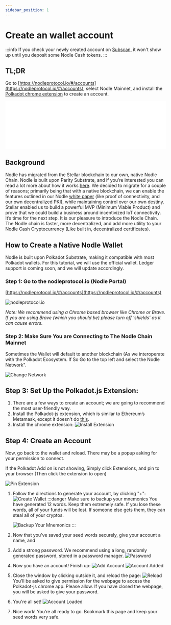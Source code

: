 ```yaml
---
sidebar_position: 1
---
```


# Create an wallet account

:::info
If you check your newly created account on [Subscan](https://nodle.subscan.io), it won't show up until you deposit some Nodle Cash tokens.
:::

## TL;DR
Go to [https://nodleprotocol.io/#/accounts](https://nodleprotocol.io/#/accounts), select Nodle Mainnet, and install the [Polkadot chrome extension](https://polkadot.js.org/extension/) to create an account. 

<iframe src="//www.youtube.com/embed/vlwD0UCiM3E" frameBorder="0" allowFullScreen width="100%"></iframe>

## Background
Nodle has migrated from the Stellar blockchain to our own, native Nodle Chain. Nodle is built upon Parity Substrate, and if you’re interested you can read a lot more about how it works [here](https://www.parity.io/blog/iot-on-substrate-nodle-io/). We decided to migrate for a couple of reasons; primarily being that with a native blockchain, we can enable the features outlined in our Nodle [white paper](https://nodle.docsend.com/view/gjtn4jc) (like proof of connectivity, and our own decentralized PKI), while maintaining control over our own destiny.
Stellar enabled us to build a powerful MVP (Minimum Viable Product) and prove that we could build a business around incentivized IoT connectivity. It’s time for the next step. It is our pleasure to introduce the Nodle Chain. The Nodle chain is faster, more decentralized, and add more utility to your Nodle Cash Cryptocurrency (Like built in, decentralized certificates).

## How to Create a Native Nodle Wallet
Nodle is built upon Polkadot Substrate, making it compatible with most Polkadot wallets. For this tutorial, we will use the official wallet.
Ledger support is coming soon, and we will update accordingly.

### Step 1: Go to the nodleprotocol.io (Nodle Portal)
[https://nodleprotocol.io/#/accounts](https://nodleprotocol.io/#/accounts)

![nodleprotocol.io](/img/docs/nodle-cash/web-wallet.png)

*Note: We recommend using a Chrome based browser like Chrome or Brave. If you are using Brave (which you should be) please turn off ‘shields’ as it can cause errors.*

### Step 2: Make Sure You are Connecting to The Nodle Chain Mainnet
Sometimes the Wallet will default to another blockchain (As we interoperate with the Polkadot Ecosystem. If So Go to the top left and select the Nodle Network".

![Change Network](/img/docs/nodle-cash/change-network.png)


## Step 3: Set Up the Polkadot.js Extension:
1. There are a few ways to create an account; we are going to recommend the most user-friendly way.
2. Install the Polkadot-js extension, which is similar to Ethereum’s Metamask, except it doesn't do [this](https://www.youtube.com/watch?v=Ms7Tsyo95J0).
3. Install the chrome extension:
   ![Install Extension](/img/docs/nodle-cash/install-extension.png)

## Step 4: Create an Account
Now, go back to the wallet and reload. There may be a popup asking for your permission to connect. 

If the Polkadot Add on is not showing, Simply click Extensions, and pin to your browser (Then click the extension to open)

![Pin Extension](/img/docs/nodle-cash/pin-extension.png)

1. Follow the directions to generate your account, by clicking "+":
   ![Create Wallet](/img/docs/nodle-cash/create-wallet.png)
   :::danger Make sure to backup your mnemonics
   You have generated 12 words. Keep them extremely safe. If you lose these words, all of your funds will be lost. If someone else gets them, they can steal all of your cryptos.

   ![Backup Your Mnemonics](/img/docs/nodle-cash/backup-your-mnemonics.png)
   :::
2. Now that you’ve saved your seed words securely, give your account a name, and
3. Add a strong password. We recommend using a long, randomly generated password, stored in a password manager.
   ![Password](/img/docs/nodle-cash/password.png)
4. Now you have an account! Finish up:
   ![Add Account](/img/docs/nodle-cash/add-account.png)
   ![Account Added](/img/docs/nodle-cash/account-added.png)
5. Close the window by clicking outside it, and reload the page:
   ![Reload](/img/docs/nodle-cash/reload.png)
   You’ll be asked to give permission for the webpage to access the Polkadot-js chrome app. Please allow. If you have closed the webpage, you will be asked to give your password.
6. You're all set!
   ![Account Loaded](/img/docs/nodle-cash/account-loaded.png)
7. Nice work! You’re all ready to go. Bookmark this page and keep your seed words very safe.